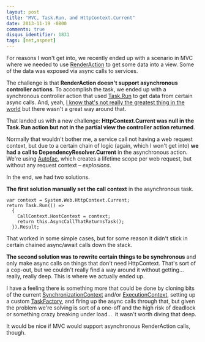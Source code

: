 ```yaml
---
layout: post
title: "MVC, Task.Run, and HttpContext.Current"
date: 2013-11-19 -0800
comments: true
disqus_identifier: 1831
tags: [net,aspnet]
---
```

For reasons I won't get into, we recently ended up with a scenario in
MVC where we needed to use
[RenderAction](http://msdn.microsoft.com/en-us/library/system.web.mvc.html.childactionextensions.renderaction.aspx)
to get some data into a view. Some of the data was exposed via async
calls to services.

The challenge is that **RenderAction doesn't support asynchronous
controller actions**. To accomplish the task, we ended up with a
synchronous controller action that used
[Task.Run](http://msdn.microsoft.com/en-us/library/system.threading.tasks.task.run.aspx)
to get data from certain async calls. And, yeah, [I know that's not
really the greatest thing in the
world](http://msdn.microsoft.com/en-us/magazine/jj991977.aspx) but there
wasn't a great way around that.

That landed us with a new challenge: **HttpContext.Current was null in
the Task.Run action but not in the partial view the controller action
returned**.

Normally that wouldn't bother me, a service call not having a web
request context, but due to a certain chain of logic (again, which I
won't get into) **we had a call to DependencyResolver.Current** in the
asynchronous action. We're using
[Autofac](https://autofac.googlecode.com), which creates a lifetime
scope per web request, but without any request context – *explosions*.

In the end, we had two solutions.

**The first solution manually set the call context** in the asynchronous
task.

    var context = System.Web.HttpContext.Current;
    return Task.Run(() =>
      {
        CallContext.HostContext = context;
        return this.AsyncCallThatReturnsTask();
      }).Result;

That worked in some simple cases, but for some reason it didn't stick in
certain chained async/await calls down the stack.

**The second solution was to rewrite certain things to be synchronous**
and only make async calls on things that don't need HttpContext. That's
sort of a cop-out, but we couldn't really find a way around it without
getting... really, really deep. This is where we actually ended up.

I have a feeling there is something more that could be done by cloning
bits of the current
[SynchronizationContext](http://msdn.microsoft.com/en-us/library/system.threading.synchronizationcontext.aspx)
and/or
[ExecutionContext](http://msdn.microsoft.com/en-us/library/system.threading.hostexecutioncontext.aspx),
setting up a custom
[TaskFactory](http://msdn.microsoft.com/en-us/library/system.threading.tasks.taskfactory.aspx),
and firing up the async calls through that, but given the problem we're
solving is sort of a one-off and the high risk of deadlock or something
crazy breaking under load...  it wasn't worth diving that deep.

It would be nice if MVC would support asynchronous RenderAction calls,
though.

